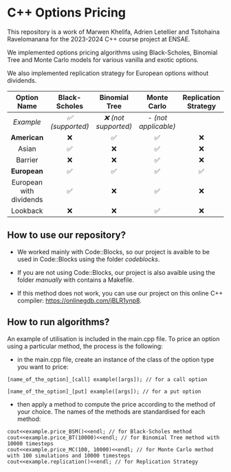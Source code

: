 # C++ Options Pricing

This repository is a work of Marwen Khelifa, Adrien Letellier and Tsitohaina Ravelomanana for the 2023-2024 C++ course project at ENSAE.

We implemented options pricing algorithms using Black-Scholes, Binomial Tree and Monte Carlo models for various vanilla and exotic options.

We also implemented replication strategy for European options without dividends.

| Option Name | Black-Scholes | Binomial Tree | Monte Carlo | Replication Strategy |
|:-----------:|:-------------:|:-------:|:-----------:|:-----------:|
| *Example* | *:white_check_mark: (supported)* | *:x: (not supported)* | *- (not applicable)* | |
| **American** | :x: | :white_check_mark: | :white_check_mark: | :x: |
| Asian | :white_check_mark: | :x: | :white_check_mark: | :x: |
| Barrier | :x: | :x: | :white_check_mark: | :x: |
| **European** | :white_check_mark: | :white_check_mark: | :white_check_mark: | :white_check_mark: |
| European with dividends | :white_check_mark: | :x: | :white_check_mark: | :x: |
| Lookback | :x: | :x: | :white_check_mark: | :x: |

## How to use our repository?

- We worked mainly with Code::Blocks, so our project is avaible to be used in Code::Blocks using the folder *codeblocks*.

- If you are not using Code::Blocks, our project is also avaible using the folder *manually* with contains a Makefile.

- If this method does not work, you can use our project on this online C++ compiler: https://onlinegdb.com/jBLR1ynp8.

## How to run algorithms?

An example of utilisation is included in the main.cpp file. To price an option using a particular method, the process is the following:

- in the main.cpp file, create an instance of the class of the option type you want to price:
  
```
[name_of_the_option]_[call] example([args]); // for a call option
```

```
[name_of_the_option]_[put] example([args]); // for a put option
```

- then apply a method to compute the price according to the method of your choice. The names of the methods are standardised for each method:

```
cout<<example.price_BSM()<<endl; // for Black-Scholes method
cout<<example.price_BT(10000)<<endl; // for Binomial Tree method with 10000 timesteps
cout<<example.price_MC(100, 10000)<<endl; // for Monte Carlo method with 100 simulations and 10000 timesteps
cout<<example.replication()<<endl; // for Replication Strategy
```
